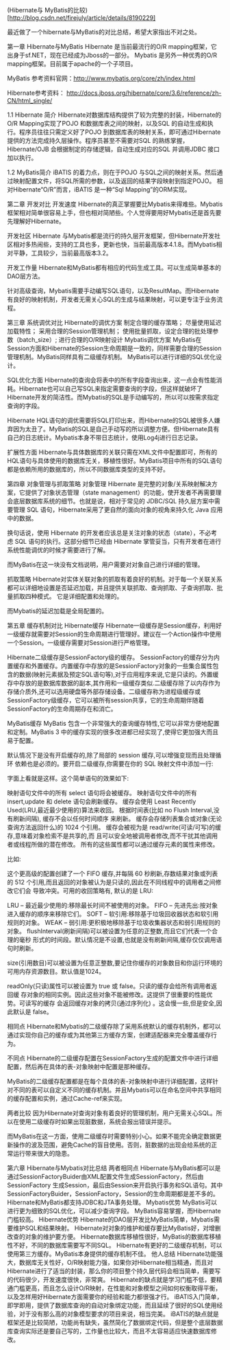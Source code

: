 (Hibernate与 MyBatis的比较)[http://blog.csdn.net/firejuly/article/details/8190229]

最近做了一个hibernate与MyBatis的对比总结，希望大家指出不对之处。

第一章     Hibernate与MyBatis
Hibernate 是当前最流行的O/R mapping框架，它出身于sf.NET，现在已经成为Jboss的一部分。 Mybatis 是另外一种优秀的O/R mapping框架。目前属于apache的一个子项目。

MyBatis 参考资料官网：http://www.mybatis.org/core/zh/index.html  

Hibernate参考资料： http://docs.jboss.org/hibernate/core/3.6/reference/zh-CN/html_single/

1.1 Hibernate 简介
Hibernate对数据库结构提供了较为完整的封装，Hibernate的O/R Mapping实现了POJO 和数据库表之间的映射，以及SQL 的自动生成和执行。程序员往往只需定义好了POJO 到数据库表的映射关系，即可通过Hibernate 提供的方法完成持久层操作。程序员甚至不需要对SQL 的熟练掌握， Hibernate/OJB 会根据制定的存储逻辑，自动生成对应的SQL 并调用JDBC 接口加以执行。

1.2 MyBatis简介
iBATIS 的着力点，则在于POJO 与SQL之间的映射关系。然后通过映射配置文件，将SQL所需的参数，以及返回的结果字段映射到指定POJO。 相对Hibernate“O/R”而言，iBATIS 是一种“Sql Mapping”的ORM实现。

第二章 开发对比
开发速度
Hibernate的真正掌握要比Mybatis来得难些。Mybatis框架相对简单很容易上手，但也相对简陋些。个人觉得要用好Mybatis还是首先要先理解好Hibernate。

开发社区
Hibernate 与Mybatis都是流行的持久层开发框架，但Hibernate开发社区相对多热闹些，支持的工具也多，更新也快，当前最高版本4.1.8。而Mybatis相对平静，工具较少，当前最高版本3.2。

开发工作量
Hibernate和MyBatis都有相应的代码生成工具。可以生成简单基本的DAO层方法。

针对高级查询，Mybatis需要手动编写SQL语句，以及ResultMap。而Hibernate有良好的映射机制，开发者无需关心SQL的生成与结果映射，可以更专注于业务流程。

第三章 系统调优对比
Hibernate的调优方案
制定合理的缓存策略；
尽量使用延迟加载特性；
采用合理的Session管理机制；
使用批量抓取，设定合理的批处理参数（batch_size）;
进行合理的O/R映射设计
Mybatis调优方案
MyBatis在Session方面和Hibernate的Session生命周期是一致的，同样需要合理的Session管理机制。MyBatis同样具有二级缓存机制。 MyBatis可以进行详细的SQL优化设计。

SQL优化方面
Hibernate的查询会将表中的所有字段查询出来，这一点会有性能消耗。Hibernate也可以自己写SQL来指定需要查询的字段，但这样就破坏了Hibernate开发的简洁性。而Mybatis的SQL是手动编写的，所以可以按需求指定查询的字段。

Hibernate HQL语句的调优需要将SQL打印出来，而Hibernate的SQL被很多人嫌弃因为太丑了。MyBatis的SQL是自己手动写的所以调整方便。但Hibernate具有自己的日志统计。Mybatis本身不带日志统计，使用Log4j进行日志记录。

扩展性方面
Hibernate与具体数据库的关联只需在XML文件中配置即可，所有的HQL语句与具体使用的数据库无关，移植性很好。MyBatis项目中所有的SQL语句都是依赖所用的数据库的，所以不同数据库类型的支持不好。

第四章 对象管理与抓取策略
对象管理
Hibernate 是完整的对象/关系映射解决方案，它提供了对象状态管理（state management）的功能，使开发者不再需要理会底层数据库系统的细节。也就是说，相对于常见的 JDBC/SQL 持久层方案中需要管理 SQL 语句，Hibernate采用了更自然的面向对象的视角来持久化 Java 应用中的数据。

换句话说，使用 Hibernate 的开发者应该总是关注对象的状态（state），不必考虑 SQL 语句的执行。这部分细节已经由 Hibernate 掌管妥当，只有开发者在进行系统性能调优的时候才需要进行了解。

而MyBatis在这一块没有文档说明，用户需要对对象自己进行详细的管理。

抓取策略
Hibernate对实体关联对象的抓取有着良好的机制。对于每一个关联关系都可以详细地设置是否延迟加载，并且提供关联抓取、查询抓取、子查询抓取、批量抓取四种模式。 它是详细配置和处理的。

而Mybatis的延迟加载是全局配置的。

第五章 缓存机制对比
Hibernate缓存
Hibernate一级缓存是Session缓存，利用好一级缓存就需要对Session的生命周期进行管理好。建议在一个Action操作中使用一个Session。一级缓存需要对Session进行严格管理。

Hibernate二级缓存是SessionFactory级的缓存。 SessionFactory的缓存分为内置缓存和外置缓存。内置缓存中存放的是SessionFactory对象的一些集合属性包含的数据(映射元素据及预定SQL语句等),对于应用程序来说,它是只读的。外置缓存中存放的是数据库数据的副本,其作用和一级缓存类似.二级缓存除了以内存作为存储介质外,还可以选用硬盘等外部存储设备。二级缓存称为进程级缓存或SessionFactory级缓存，它可以被所有session共享，它的生命周期伴随着SessionFactory的生命周期存在和消亡。

MyBatis缓存
MyBatis 包含一个非常强大的查询缓存特性,它可以非常方便地配置和定制。MyBatis 3 中的缓存实现的很多改进都已经实现了,使得它更加强大而且易于配置。

默认情况下是没有开启缓存的,除了局部的 session 缓存,可以增强变现而且处理循环 依赖也是必须的。要开启二级缓存,你需要在你的 SQL 映射文件中添加一行:  <cache/>

字面上看就是这样。这个简单语句的效果如下:

映射语句文件中的所有 select 语句将会被缓存。
映射语句文件中的所有 insert,update 和 delete 语句会刷新缓存。
缓存会使用 Least Recently Used(LRU,最近最少使用的)算法来收回。
根据时间表(比如 no Flush Interval,没有刷新间隔), 缓存不会以任何时间顺序 来刷新。
缓存会存储列表集合或对象(无论查询方法返回什么)的 1024 个引用。
缓存会被视为是 read/write(可读/可写)的缓存,意味着对象检索不是共享的,而 且可以安全地被调用者修改,而不干扰其他调用者或线程所做的潜在修改。
所有的这些属性都可以通过缓存元素的属性来修改。

比如: <cache  eviction="FIFO"  flushInterval="60000"  size="512"  readOnly="true"/>

这个更高级的配置创建了一个 FIFO 缓存,并每隔 60 秒刷新,存数结果对象或列表的 512 个引用,而且返回的对象被认为是只读的,因此在不同线程中的调用者之间修改它们会 导致冲突。可用的收回策略有, 默认的是 LRU:

LRU – 最近最少使用的:移除最长时间不被使用的对象。
FIFO – 先进先出:按对象进入缓存的顺序来移除它们。
SOFT – 软引用:移除基于垃圾回收器状态和软引用规则的对象。
WEAK – 弱引用:更积极地移除基于垃圾收集器状态和弱引用规则的对象。
flushInterval(刷新间隔)可以被设置为任意的正整数,而且它们代表一个合理的毫秒 形式的时间段。默认情况是不设置,也就是没有刷新间隔,缓存仅仅调用语句时刷新。

size(引用数目)可以被设置为任意正整数,要记住你缓存的对象数目和你运行环境的 可用内存资源数目。默认值是1024。

readOnly(只读)属性可以被设置为 true 或 false。只读的缓存会给所有调用者返回缓 存对象的相同实例。因此这些对象不能被修改。这提供了很重要的性能优势。可读写的缓存 会返回缓存对象的拷贝(通过序列化) 。这会慢一些,但是安全,因此默认是 false。

相同点
Hibernate和Mybatis的二级缓存除了采用系统默认的缓存机制外，都可以通过实现你自己的缓存或为其他第三方缓存方案，创建适配器来完全覆盖缓存行为。

不同点
Hibernate的二级缓存配置在SessionFactory生成的配置文件中进行详细配置，然后再在具体的表-对象映射中配置是那种缓存。

MyBatis的二级缓存配置都是在每个具体的表-对象映射中进行详细配置，这样针对不同的表可以自定义不同的缓存机制。并且Mybatis可以在命名空间中共享相同的缓存配置和实例，通过Cache-ref来实现。

两者比较
因为Hibernate对查询对象有着良好的管理机制，用户无需关心SQL。所以在使用二级缓存时如果出现脏数据，系统会报出错误并提示。

而MyBatis在这一方面，使用二级缓存时需要特别小心。如果不能完全确定数据更新操作的波及范围，避免Cache的盲目使用。否则，脏数据的出现会给系统的正常运行带来很大的隐患。

第六章 Hibernate与Mybatis对比总结
两者相同点
Hibernate与MyBatis都可以是通过SessionFactoryBuider由XML配置文件生成SessionFactory，然后由SessionFactory 生成Session，最后由Session来开启执行事务和SQL语句。其中SessionFactoryBuider，SessionFactory，Session的生命周期都是差不多的。
Hibernate和MyBatis都支持JDBC和JTA事务处理。
Mybatis优势
MyBatis可以进行更为细致的SQL优化，可以减少查询字段。
MyBatis容易掌握，而Hibernate门槛较高。
Hibernate优势
Hibernate的DAO层开发比MyBatis简单，Mybatis需要维护SQL和结果映射。
Hibernate对对象的维护和缓存要比MyBatis好，对增删改查的对象的维护要方便。
Hibernate数据库移植性很好，MyBatis的数据库移植性不好，不同的数据库需要写不同SQL。
Hibernate有更好的二级缓存机制，可以使用第三方缓存。MyBatis本身提供的缓存机制不佳。
他人总结
Hibernate功能强大，数据库无关性好，O/R映射能力强，如果你对Hibernate相当精通，而且对Hibernate进行了适当的封装，那么你的项目整个持久层代码会相当简单，需要写的代码很少，开发速度很快，非常爽。 
Hibernate的缺点就是学习门槛不低，要精通门槛更高，而且怎么设计O/R映射，在性能和对象模型之间如何权衡取得平衡，以及怎样用好Hibernate方面需要你的经验和能力都很强才行。 
iBATIS入门简单，即学即用，提供了数据库查询的自动对象绑定功能，而且延续了很好的SQL使用经验，对于没有那么高的对象模型要求的项目来说，相当完美。 
iBATIS的缺点就是框架还是比较简陋，功能尚有缺失，虽然简化了数据绑定代码，但是整个底层数据库查询实际还是要自己写的，工作量也比较大，而且不太容易适应快速数据库修改。

